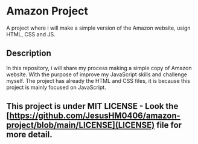 # Amazon Project

A project where i will make a simple version of the Amazon website, usign HTML, CSS and JS.

## Description

In this repository, i will share my process making a simple copy of Amazon website. With the purpose of improve my JavaScript skills and challenge myself. The project has already the HTML and CSS files, it is because this project is mainly focused on JavaScript.

## This project is under MIT LICENSE - Look the [https://github.com/JesusHM0406/amazon-project/blob/main/LICENSE](LICENSE) file for more detail.
